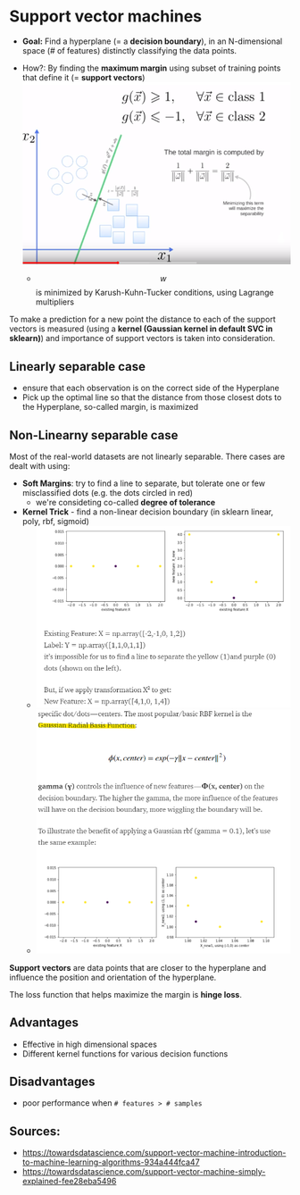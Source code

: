 # Support vector machines
- **Goal:** Find a hyperplane (= a **decision boundary**), in an N-dimensional space (# of features) distinctly classifying the data points.

- How?: By finding the **maximum margin** using subset of training points that define it (= **support vectors**)
![svm-minimization](svm_minimization.png)
    - $$w$$ is minimized by Karush-Kuhn-Tucker conditions, using Lagrange multipliers

To make a prediction for a new point the distance to each of the support vectors is measured (using a **kernel (Gaussian kernel in default SVC in sklearn)**) and importance of support vectors is taken into consideration.

## Linearly separable case
- ensure that each observation is on the correct side of the Hyperplane
- Pick up the optimal line so that the distance from those closest dots to the Hyperplane, so-called margin, is maximized

## Non-Linearny separable case
Most of the real-world datasets are not linearly separable. There cases are dealt with using:
- **Soft Margins**:  try to find a line to separate, but tolerate one or few misclassified dots (e.g. the dots circled in red)
    - we're consideting co-called **degree of tolerance**
- **Kernel Trick** - find a non-linear decision boundary (in sklearn linear, poly, rbf, sigmoid)
    - ![polynomial](polynomial_kernel_svm.png)
    - ![rbf](rbf_kernel_svm.png)

**Support vectors** are data points that are closer to the hyperplane and influence the position and orientation of the hyperplane.

The loss function that helps maximize the margin is **hinge loss**.

## Advantages
- Effective in high dimensional spaces
- Different kernel functions for various decision functions

## Disadvantages
- poor performance when `# features > # samples`

## Sources:
- https://towardsdatascience.com/support-vector-machine-introduction-to-machine-learning-algorithms-934a444fca47
- https://towardsdatascience.com/support-vector-machine-simply-explained-fee28eba5496